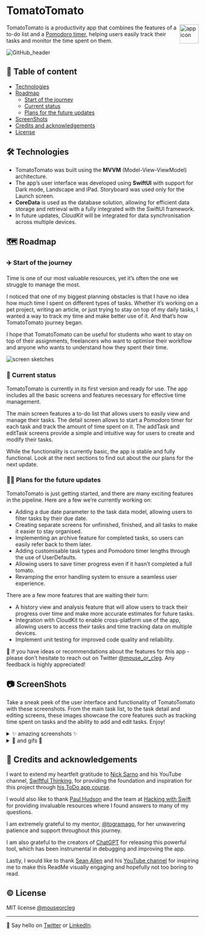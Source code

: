 # TomatoTomato

<img align="right" src="https://user-images.githubusercontent.com/45575272/214887495-2ca768f0-5827-41b8-b479-23511ea8fb47.png" width="50" alt="app icon" > TomatoTomato is a productivity app that combines the features of a to-do list and a [Pomodoro timer](https://francescocirillo.com/products/the-pomodoro-technique), helping users easily track their tasks and monitor the time spent on them.

![GitHub_header](https://user-images.githubusercontent.com/45575272/215065855-c0f1126e-82a3-45f2-9245-c7b4564e323e.png)

## 📑 Table of content
* [Technologies](#-technologies)
* [Roadmap](#-roadmap)
  - [Start of the journey](#%EF%B8%8F-start-of-the-journey)
  - [Current status](#-current-status)
  - [Plans for the future updates](#-plans-for-the-future-updates)
* [ScreenShots](#-screenshots)
* [Credits and acknowledgements](#-credits-and-acknowledgements)
* [License](#%EF%B8%8F-license)

## 🛠 Technologies
- TomatoTomato was built using the **MVVM** (Model-View-ViewModel) architecture.
- The app’s user interface was developed using **SwiftUI** with support for Dark mode, Landscape and iPad. Storyboard was used only for the Launch screen. 
- **CoreData** is used as the database solution, allowing for efficient data storage and retrieval with a fully integrated with the SwiftUI framework.
- In future updates, _CloudKit_ will be integrated for data synchronisation across multiple devices.

## 🗺 Roadmap
### ✈️ Start of the journey
Time is one of our most valuable resources, yet it’s often the one we struggle to manage the most.

I noticed that one of my biggest planning obstacles is that I have no idea how much time I spent on different types of tasks. Whether it’s working on a  pet project, writing an article, or just trying to stay on top of my daily tasks, I wanted a way to track my time and make better use of it. And that’s how TomatoTomato journey began.

I hope that TomatoTomato can be useful for students who want to stay on top of their assignments, freelancers who want to optimise their workflow and anyone who wants to understand how they spent their time.

<img alt="screen sketches" src="https://user-images.githubusercontent.com/45575272/215068419-2e842feb-d9f1-4fa4-a5ed-894da33d0e1e.png">


### 📱 Current status
TomatoTomato is currently in its first version and ready for use. The app includes all the basic screens and features necessary for effective time management. 

The main screen features a to-do list that allows users to easily view and manage their tasks. The detail screen allows to start a Pomodoro timer for each task and track the amount of time spent on it. The addTask and editTask screens provide a simple and intuitive way for users to create and modify their tasks.

While the functionality is currently basic, the app is stable and fully functional. Look at the next sections to find out about the our plans for the next update.

### 👩‍💻 Plans for the future updates
TomatoTomato is just getting started, and there are many exciting features in the pipeline. Here are a few we’re currently working on:

* Adding a due date parameter to the task data model, allowing users to filter tasks by their due date.
* Creating separate screens for unfinished, finished, and all tasks to make it easier to stay organised.
* Implementing an archive feature for completed tasks, so users can easily refer back to them later.
* Adding customisable task types and Pomodoro timer lengths through the use of UserDefaults.
* Allowing users to save timer progress even if it hasn’t completed a full tomato.
* Revamping the error handling system to ensure a seamless user experience.

There are a few more features that are waiting their turn:
* A history view and analysis feature that will allow users to track their progress over time and make more accurate estimates for future tasks.
* Integration with CloudKit to enable cross-platform use of the app, allowing users to access their tasks and time tracking data on multiple devices.
* Implement unit testing for improved code quality and reliability.

📮 If you have ideas or recommendations about the features for this app - please don’t hesitate to reach out on Twitter [@mouse_or_cleg](https://twitter.com/mouse_or_cleg).
Any feedback is highly appreciated!

## 📷 ScreenShots
Take a sneak peek of the user interface and functionality of TomatoTomato with these screenshots. From the main task list, to the task detail and editing screens, these images showcase the core features such as tracking time spent on tasks and the ability to add and edit tasks. Enjoy!

<details>
    <summary>✨ amazing screenshots ✨</summary>
<img height="400" alt="empty_list" src="https://user-images.githubusercontent.com/45575272/214915651-6a205273-dfd9-404b-a807-6aa6bb1128be.png"> <img height="400" alt="newTaskScreen" src="https://user-images.githubusercontent.com/45575272/214915795-86176947-ae32-4843-893d-7361b2c9eba8.png"> <img height="400" alt="list" src="https://user-images.githubusercontent.com/45575272/214916641-24046ce2-4194-4e5d-b985-7d86c2905966.png"> <img height="400" alt="detailScreen_inProgress" src="https://user-images.githubusercontent.com/45575272/214915928-8edb119b-46c7-4aff-9e07-805a4f83ca18.png"> <img height="400" alt="breakTime" src="https://user-images.githubusercontent.com/45575272/214916190-cbc57012-ced0-4dc6-bb64-707780fe2791.png"> <img height="400" alt="editScreen_darkMode" src="https://user-images.githubusercontent.com/45575272/214916078-387d919b-7b13-4e98-b3e6-b82f5fc93998.png"> <img width="400" alt="edit_landscape" src="https://user-images.githubusercontent.com/45575272/214918622-64d16baa-3347-4610-91e1-3288b8860644.png">
 </details>

<details>
  <summary>👾 and gifs 👾</summary>
  <img alt="launch screen" src="https://user-images.githubusercontent.com/45575272/215057761-ff74fc59-dfad-4026-a7dd-c39bda0aae4d.gif">
  <img src="https://user-images.githubusercontent.com/45575272/214916929-2d9455db-9438-4273-b5f2-7f47e3891c0e.gif"  alt="Detail_and_Edit_screen">
  <img src="https://user-images.githubusercontent.com/45575272/214916992-7ac2543d-74ba-41d7-9b3c-8c5a615e3389.gif"  alt="DetailView_Complete_and_InProgress">
 </details>

## 📝 Credits and acknowledgements
I want to extend my heartfelt gratitude to [Nick Sarno](https://github.com/SwiftfulThinking) and his YouTube channel, [Swiftful Thinking](https://youtube.com/c/SwiftfulThinking), for providing the foundation and inspiration for this project through [his ToDo app course](https://youtube.com/playlist?list=PLwvDm4VfkdpheGqemblOIA7v3oq0MS30i). 

I would also like to thank [Paul Hudson](https://github.com/twostraws) and the team at [Hacking with Swift](https://www.hackingwithswift.com) for providing invaluable resources where I found answers to many of my questions. 

I am extremely grateful to my mentor, [@togramago](https://github.com/togramago), for her unwavering patience and support throughout this journey. 

I am also grateful to the creators of [ChatGPT](https://chat.openai.com/) for releasing this powerful tool, which has been instrumental in debugging and improving the app. 

Lastly, I would like to thank [Sean Allen](https://github.com/SAllen0400) and his [YouTube channel](https://www.youtube.com/c/SeanAllen) for inspiring me to make this ReadMe visually engaging and hopefully not too boring to read.

## ©️ License
MIT license [@mouseorcleg](https://github.com/mouseorcleg)
- - - -
👋 Say hello on [Twitter](https://twitter.com/mouse_or_cleg) or [LinkedIn](https://www.linkedin.com/in/maria-kharybina-b0993148/).
